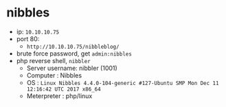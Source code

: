 # nibbles

- ip: `10.10.10.75`
- port 80:
  - `http://10.10.10.75/nibbleblog/`
- brute force password, get `admin:nibbles`
- php reverse shell, `nibbler`
  - Server username: nibbler (1001)
  - Computer    : Nibbles
  - OS          : `Linux Nibbles 4.4.0-104-generic #127-Ubuntu SMP Mon Dec 11 12:16:42 UTC 2017 x86_64`
  - Meterpreter : php/linux


